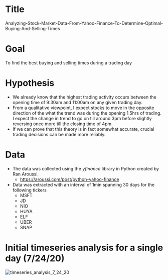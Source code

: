 # Title 

Analyzing-Stock-Market-Data-From-Yahoo-Finance-To-Determine-Optimal-Buying-And-Selling-Times

# Goal

To find the best buying and selling times during a trading day

# Hypothesis

- We already know that the highest trading activity occurs between the opening time of 9:30am and 11:00am on any given trading day. 
- From a qualitative viewpoint, I expect stocks to move in the opposite direction of the what the trend was during the opening 1.5hrs of trading. I expect the change in trend to go on till around 3pm before slightly reversing once more till the closing time of 4pm. 
- If we can prove that this theory is in fact somewhat accurate, crucial trading decisions can be made more reliably. 

# Data

- The data was collected using the *yfinance* library in Python created by Ran Aroussi. 
  - https://aroussi.com/post/python-yahoo-finance
- Data was extracted with an interval of 1min spanning 30 days for the following tickers
  - MSFT
  - JD
  - NIO
  - HUYA
  - ELF
  - UBER
  - SNAP

# Initial timeseries analysis for a single day (7/24/20)

![timeseries_analysis_7_24_20](https://user-images.githubusercontent.com/31114603/90967528-57ff1a00-e4ae-11ea-85b4-87d8376724f8.png)
